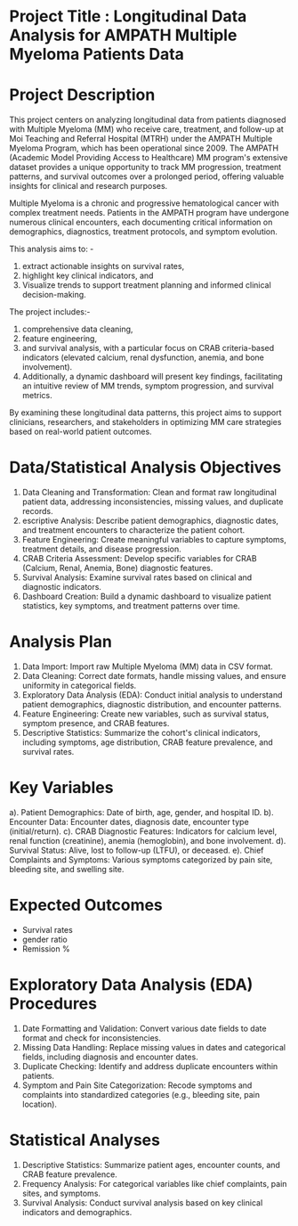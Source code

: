 # Project Title : Longitudinal Data Analysis for AMPATH Multiple Myeloma Patients Data

# Project Description
This project centers on analyzing longitudinal data from patients diagnosed with Multiple Myeloma (MM) who receive care, treatment, and follow-up at Moi Teaching and Referral Hospital (MTRH) under the AMPATH Multiple Myeloma Program, which has been operational since 2009. The AMPATH (Academic Model Providing Access to Healthcare) MM program's extensive dataset provides a unique opportunity to track MM progression, treatment patterns, and survival outcomes over a prolonged period, offering valuable insights for clinical and research purposes.

Multiple Myeloma is a chronic and progressive hematological cancer with complex treatment needs. Patients in the AMPATH program have undergone numerous clinical encounters, each documenting critical information on demographics, diagnostics, treatment protocols, and symptom evolution. 

This analysis aims to: -
1.  extract actionable insights on survival rates,
2.  highlight key clinical indicators, and
3.  Visualize trends to support treatment planning and informed clinical decision-making.

The project includes:-
1.  comprehensive data cleaning,
2.  feature engineering,
3.  and survival analysis, with a particular focus on CRAB criteria-based indicators (elevated calcium, renal dysfunction, anemia, and bone involvement).
4.  Additionally, a dynamic dashboard will present key findings, facilitating an intuitive review of MM trends, symptom progression, and survival metrics. 

By examining these longitudinal data patterns, this project aims to support clinicians, researchers, and stakeholders in optimizing MM care strategies based on real-world patient outcomes.

# Data/Statistical  Analysis Objectives
1. Data Cleaning and Transformation: Clean and format raw longitudinal patient data, addressing inconsistencies, missing values, and duplicate records.
2. escriptive Analysis: Describe patient demographics, diagnostic dates, and treatment encounters to characterize the patient cohort.
3. Feature Engineering: Create meaningful variables to capture symptoms, treatment details, and disease progression.
4. CRAB Criteria Assessment: Develop specific variables for CRAB (Calcium, Renal, Anemia, Bone) diagnostic features.
5. Survival Analysis: Examine survival rates based on clinical and diagnostic indicators.
6. Dashboard Creation: Build a dynamic dashboard to visualize patient statistics, key symptoms, and treatment patterns over time.

# Analysis Plan
1. Data Import: Import raw Multiple Myeloma (MM) data in CSV format.
2. Data Cleaning: Correct date formats, handle missing values, and ensure uniformity in categorical fields.
3. Exploratory Data Analysis (EDA): Conduct initial analysis to understand patient demographics, diagnostic distribution, and encounter patterns.
4. Feature Engineering: Create new variables, such as survival status, symptom presence, and CRAB features.
5. Descriptive Statistics: Summarize the cohort's clinical indicators, including symptoms, age distribution, CRAB feature prevalence, and survival rates.

# Key Variables
a). Patient Demographics: Date of birth, age, gender, and hospital ID.
b). Encounter Data: Encounter dates, diagnosis date, encounter type (initial/return).
c). CRAB Diagnostic Features: Indicators for calcium level, renal function (creatinine), anemia (hemoglobin), and bone involvement.
d). Survival Status: Alive, lost to follow-up (LTFU), or deceased.
e). Chief Complaints and Symptoms: Various symptoms categorized by pain site, bleeding site, and swelling site.

# Expected Outcomes
- Survival rates
- gender ratio
- Remission %

# Exploratory Data Analysis (EDA) Procedures
1. Date Formatting and Validation: Convert various date fields to date format and check for inconsistencies.
2. Missing Data Handling: Replace missing values in dates and categorical fields, including diagnosis and encounter dates.
3. Duplicate Checking: Identify and address duplicate encounters within patients.
4. Symptom and Pain Site Categorization: Recode symptoms and complaints into standardized categories (e.g., bleeding site, pain location).

# Statistical Analyses
1. Descriptive Statistics: Summarize patient ages, encounter counts, and CRAB feature prevalence.
2. Frequency Analysis: For categorical variables like chief complaints, pain sites, and symptoms.
3. Survival Analysis: Conduct survival analysis based on key clinical indicators and demographics.
